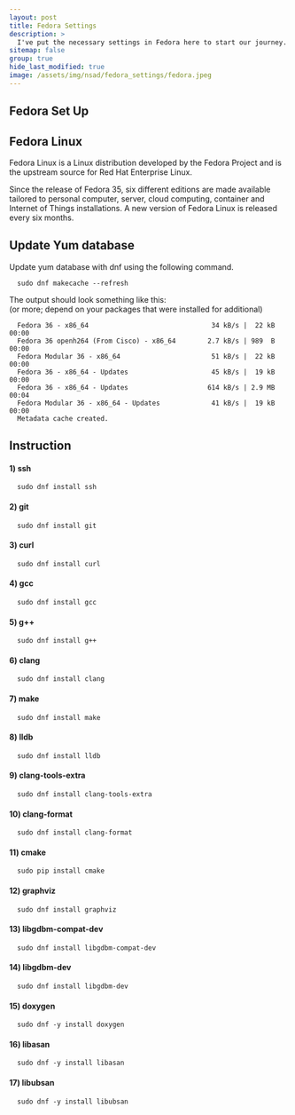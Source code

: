 ```yaml
---
layout: post
title: Fedora Settings
description: >
  I've put the necessary settings in Fedora here to start our journey. If you need any corrections, feel free to comment.
sitemap: false
group: true
hide_last_modified: true
image: /assets/img/nsad/fedora_settings/fedora.jpeg
---
```

## Fedora Set Up


## Fedora Linux
Fedora Linux is a Linux distribution developed by the Fedora Project and is the upstream source for Red Hat Enterprise Linux.

Since the release of Fedora 35, six different editions are made available tailored to personal computer, server, cloud computing, container and Internet of Things installations. A new version of Fedora Linux is released every six months.


## Update Yum database

Update yum database with dnf using the following command.
```
  sudo dnf makecache --refresh
```

The output should look something like this:<br/> 
(or more; depend on your packages that were installed for additional)
```
  Fedora 36 - x86_64                               34 kB/s |  22 kB     00:00    
  Fedora 36 openh264 (From Cisco) - x86_64        2.7 kB/s | 989  B     00:00    
  Fedora Modular 36 - x86_64                       51 kB/s |  22 kB     00:00    
  Fedora 36 - x86_64 - Updates                     45 kB/s |  19 kB     00:00    
  Fedora 36 - x86_64 - Updates                    614 kB/s | 2.9 MB     00:04    
  Fedora Modular 36 - x86_64 - Updates             41 kB/s |  19 kB     00:00    
  Metadata cache created.
```

## Instruction

#### 1) ssh
```
  sudo dnf install ssh
```

#### 2) git
```
  sudo dnf install git
```

#### 3) curl
```
  sudo dnf install curl
```

#### 4) gcc
```
  sudo dnf install gcc
```

#### 5) g++
```
  sudo dnf install g++
```

#### 6) clang
```
  sudo dnf install clang
```

#### 7) make
```
  sudo dnf install make
```

#### 8) lldb
```
  sudo dnf install lldb
```

#### 9) clang-tools-extra
```
  sudo dnf install clang-tools-extra
```

#### 10) clang-format
```
  sudo dnf install clang-format
```

#### 11) cmake
```
  sudo pip install cmake
```

#### 12) graphviz
```
  sudo dnf install graphviz
```

#### 13) libgdbm-compat-dev
```
  sudo dnf install libgdbm-compat-dev
```

#### 14) libgdbm-dev
```
  sudo dnf install libgdbm-dev
```

#### 15) doxygen
```
  sudo dnf -y install doxygen
```

#### 16) libasan
```
  sudo dnf -y install libasan
```

#### 17) libubsan
```
  sudo dnf -y install libubsan
```